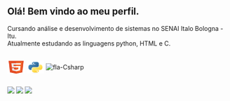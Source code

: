 ## Olá! Bem vindo ao meu perfil.

Cursando análise e desenvolvimento de sistemas no SENAI Italo Bologna - Itu. <br>
Atualmente estudando as linguagens python, HTML e C.

<div style="display: inline_block"><br>
 
  <img align="center" alt="fla-HTML" height="30" width="40" src="https://raw.githubusercontent.com/devicons/devicon/master/icons/html5/html5-original.svg">
  <img align="center" alt="fla-Python" height="30" width="40" src="https://raw.githubusercontent.com/devicons/devicon/master/icons/python/python-original.svg">
  <img align="center" alt="fla-Csharp" height="30" width="40" src="https://blogger.googleusercontent.com/img/b/R29vZ2xl/AVvXsEgSw-_CmhB_U3a5su0Vz9wGbRlUN2kyOrafviDCtum3RPP5MfniQEAJ02GC9RluI6V9JvZoruMok0-jOd_kL5_Q_asy1FOqDu3EubW89f0kBNa7ry8vmtwW7rkHyM1FldHt2Ka0P1R2TJJv/s1600/c%252B%252B.jpg">
</div>
  
  ##
 
<div> 
  <a href="https://instagram.com/flavia_prouvot" target="_blank"><img src="https://img.shields.io/badge/-Instagram-%23E4405F?style=for-the-badge&logo=instagram&logoColor=white" target="_blank"></a>
  <a href = "mailto:flavia.prouvot@gmail.com"><img src="https://img.shields.io/badge/-Gmail-%23333?style=for-the-badge&logo=gmail&logoColor=white" target="_blank"></a>
 <a href="https://www.linkedin.com/in/flavia-prouvot-518a39302/" target="_blank"><img src="https://img.shields.io/badge/-LinkedIn-%230077B5?style=for-the-badge&logo=linkedin&logoColor=white" target="_blank"></a> 
 </a> 
  
</div>
